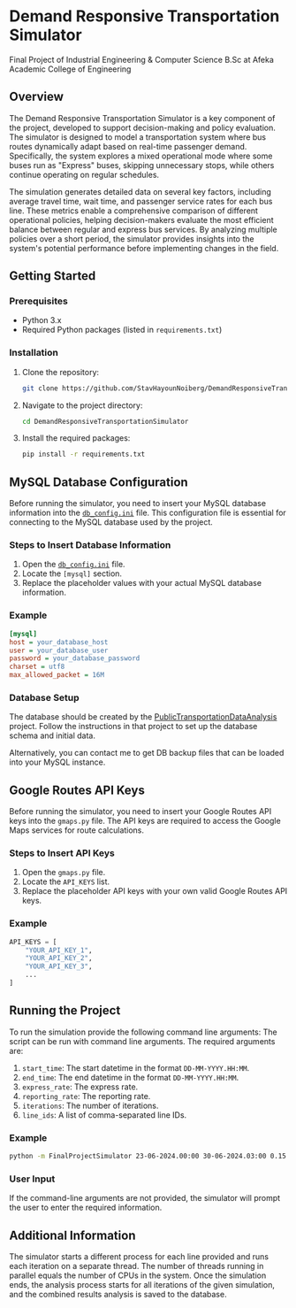 # Demand Responsive Transportation Simulator
Final Project of Industrial Engineering & Computer Science B.Sc at Afeka Academic College of Engineering

## Overview
The Demand Responsive Transportation Simulator is a key component of the project, developed to support decision-making and policy evaluation. The simulator is designed to model a transportation system where bus routes dynamically adapt based on real-time passenger demand. Specifically, the system explores a mixed operational mode where some buses run as "Express" buses, skipping unnecessary stops, while others continue operating on regular schedules.

The simulation generates detailed data on several key factors, including average travel time, wait time, and passenger service rates for each bus line. These metrics enable a comprehensive comparison of different operational policies, helping decision-makers evaluate the most efficient balance between regular and express bus services. By analyzing multiple policies over a short period, the simulator provides insights into the system's potential performance before implementing changes in the field​.

## Getting Started

### Prerequisites
- Python 3.x
- Required Python packages (listed in `requirements.txt`)

### Installation
1. Clone the repository:
    ```sh
    git clone https://github.com/StavHayounNoiberg/DemandResponsiveTransportationSimulator.git
    ```
2. Navigate to the project directory:
    ```sh
    cd DemandResponsiveTransportationSimulator
    ```
3. Install the required packages:
    ```sh
    pip install -r requirements.txt
    ```

## MySQL Database Configuration

Before running the simulator, you need to insert your MySQL database information into the [`db_config.ini`](#file:db_config.ini-context) file. This configuration file is essential for connecting to the MySQL database used by the project.

### Steps to Insert Database Information

1. Open the [`db_config.ini`](#file:db_config.ini-context) file.
2. Locate the `[mysql]` section.
3. Replace the placeholder values with your actual MySQL database information.

### Example

```ini
[mysql]
host = your_database_host
user = your_database_user
password = your_database_password
charset = utf8
max_allowed_packet = 16M
```

### Database Setup

The database should be created by the [PublicTransportationDataAnalysis](https://github.com/StavHayounNoiberg/PublicTransportationDataAnalysis) project. Follow the instructions in that project to set up the database schema and initial data.

Alternatively, you can contact me to get DB backup files that can be loaded into your MySQL instance.

## Google Routes API Keys

Before running the simulator, you need to insert your Google Routes API keys into the `gmaps.py` file. The API keys are required to access the Google Maps services for route calculations.

### Steps to Insert API Keys

1. Open the `gmaps.py` file.
2. Locate the `API_KEYS` list.
3. Replace the placeholder API keys with your own valid Google Routes API keys.

### Example

```python
API_KEYS = [
    "YOUR_API_KEY_1",
    "YOUR_API_KEY_2",
    "YOUR_API_KEY_3",
    ...
]
```

## Running the Project
To run the simulation provide the following command line arguments:
The script can be run with command line arguments. The required arguments are:

1. `start_time`: The start datetime in the format `DD-MM-YYYY.HH:MM`.
2. `end_time`: The end datetime in the format `DD-MM-YYYY.HH:MM`.
3. `express_rate`: The express rate.
4. `reporting_rate`: The reporting rate.
5. `iterations`: The number of iterations.
6. `line_ids`: A list of comma-separated line IDs.

### Example

```sh
python -m FinalProjectSimulator 23-06-2024.00:00 30-06-2024.03:00 0.15 0.15 8 22064-1-#, 15025-1-0
```

### User Input
If the command-line arguments are not provided, the simulator will prompt the user to enter the required information.

## Additional Information
The simulator starts a different process for each line provided and runs each iteration on a separate thread.
The number of threads running in parallel equals the number of CPUs in the system.
Once the simulation ends, the analysis process starts for all iterations of the given simulation, and the combined results analysis is saved to the database.
